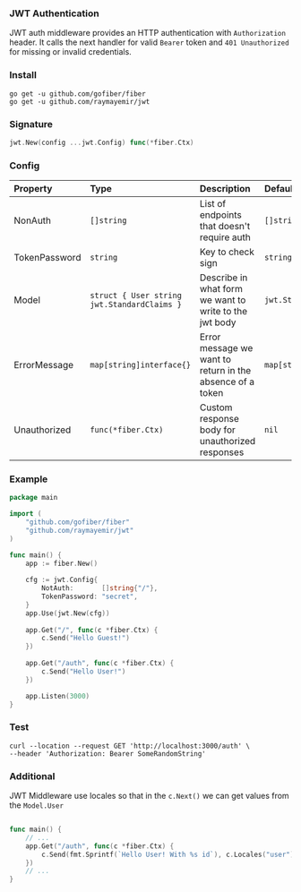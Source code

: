 ### JWT Authentication
JWT auth middleware provides an HTTP authentication with `Authorization` header. It calls the next handler for valid `Bearer` token and `401 Unauthorized` for missing or invalid credentials.

### Install
```
go get -u github.com/gofiber/fiber
go get -u github.com/raymayemir/jwt
```

### Signature
```go
jwt.New(config ...jwt.Config) func(*fiber.Ctx)
```

### Config
| Property | Type | Description | Default |
| :--- | :--- | :--- | :--- |
| NonAuth | `[]string` | List of endpoints that doesn't require auth | `[]string` |
| TokenPassword | `string` | Key to check sign | `string` |
| Model | `struct { User string jwt.StandardClaims }` | Describe in what form we want to write to the jwt body | `jwt.StandardClaims` |
| ErrorMessage | `map[string]interface{}` | Error message we want to return in the absence of a token | `map[string]interface{}` |
| Unauthorized | `func(*fiber.Ctx)` | Custom response body for unauthorized responses | `nil` |


### Example
```go
package main

import (
    "github.com/gofiber/fiber"
    "github.com/raymayemir/jwt"
)

func main() {
    app := fiber.New()
    
    cfg := jwt.Config{
    	NotAuth:       []string{"/"},
    	TokenPassword: "secret",
    }
    app.Use(jwt.New(cfg))
    
    app.Get("/", func(c *fiber.Ctx) {
        c.Send("Hello Guest!")
    })
    
    app.Get("/auth", func(c *fiber.Ctx) {
        c.Send("Hello User!")
    })

    app.Listen(3000)
}
```

### Test
```curl
curl --location --request GET 'http://localhost:3000/auth' \
--header 'Authorization: Bearer SomeRandomString'
```

### Additional
JWT Middleware use locales so that in the `c.Next()` we can get values from the `Model.User`
```go

func main() {
    // ...
    app.Get("/auth", func(c *fiber.Ctx) {
    	c.Send(fmt.Sprintf(`Hello User! With %s id`), c.Locales("user"))
    })
    // ... 
}
```